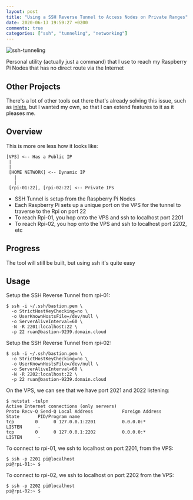 ```yaml
---
layout: post
title: "Using a SSH Reverse Tunnel to Access Nodes on Private Ranges"
date: 2020-06-13 19:59:27 +0200
comments: true
categories: ["ssh", "tunneling", "networking"] 
---
```


![ssh-tunneling](https://img.sysadmins.co.za/wngib2.png)

Personal utility (actually just a command) that I use to reach my Raspberry Pi Nodes that has no direct route via the Internet

## Other Projects

There's a lot of other tools out there that's already solving this issue, such as [inlets](https://inlets.dev), but I wanted my own, so that I can extend features to it as it pleases me.

## Overview

This is more ore less how it looks like:

```
[VPS] <-- Has a Public IP
 |
 |
 [HOME NETWORK] <-- Dynamic IP
   |
   |
 [rpi-01:22], [rpi-02:22] <-- Private IPs
```

- SSH Tunnel is setup from the Raspberry Pi Nodes
- Each Raspberry Pi sets up a unique port on the VPS for the tunnel to traverse to the Rpi on port 22
- To reach Rpi-01, you hop onto the VPS and ssh to localhost port 2201
- To reach Rpi-02, you hop onto the VPS and ssh to localhost port 2202, etc

## Progress

The tool will still be built, but using ssh it's quite easy

## Usage

Setup the SSH Reverse Tunnel from rpi-01:

```
$ ssh -i ~/.ssh/bastion.pem \
  -o StrictHostKeyChecking=no \
  -o UserKnownHostsFile=/dev/null \
  -o ServerAliveInterval=60 \
  -N -R 2201:localhost:22 \
  -p 22 ruan@bastion-9239.domain.cloud
```

Setup the SSH Reverse Tunnel from rpi-02:

```
$ ssh -i ~/.ssh/bastion.pem \
  -o StrictHostKeyChecking=no \
  -o UserKnownHostsFile=/dev/null \
  -o ServerAliveInterval=60 \
  -N -R 2202:localhost:22 \
  -p 22 ruan@bastion-9239.domain.cloud
```

On the VPS, we can see that we have port 2021 and 2022 listening:

```
$ netstat -tulpn
Active Internet connections (only servers)
Proto Recv-Q Send-Q Local Address           Foreign Address         State       PID/Program name
tcp        0      0 127.0.0.1:2201          0.0.0.0:*               LISTEN      -
tcp        0      0 127.0.0.1:2202          0.0.0.0:*               LISTEN      -
```

To connect to rpi-01, we ssh to localhost on port 2201, from the VPS:

```
$ ssh -p 2201 pi@localhost
pi@rpi-01:~ $
```

To connect to rpi-02, we ssh to localhost on port 2202 from the VPS:

```
$ ssh -p 2202 pi@localhost
pi@rpi-02:~ $
```

